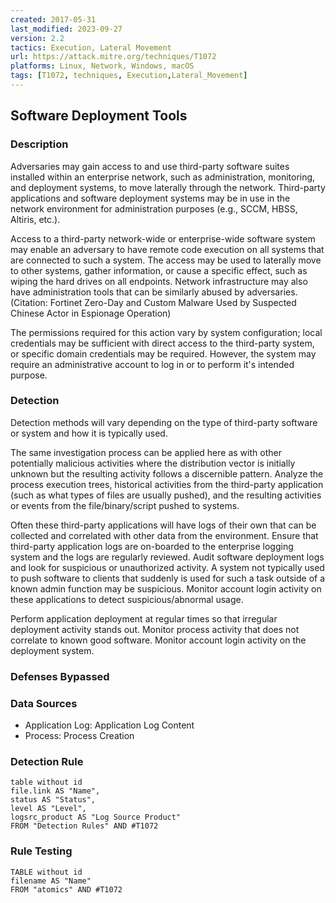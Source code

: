 ```yaml
---
created: 2017-05-31
last_modified: 2023-09-27
version: 2.2
tactics: Execution, Lateral Movement
url: https://attack.mitre.org/techniques/T1072
platforms: Linux, Network, Windows, macOS
tags: [T1072, techniques, Execution,Lateral_Movement]
---
```


## Software Deployment Tools

### Description

Adversaries may gain access to and use third-party software suites installed within an enterprise network, such as administration, monitoring, and deployment systems, to move laterally through the network. Third-party applications and software deployment systems may be in use in the network environment for administration purposes (e.g., SCCM, HBSS, Altiris, etc.).  

Access to a third-party network-wide or enterprise-wide software system may enable an adversary to have remote code execution on all systems that are connected to such a system. The access may be used to laterally move to other systems, gather information, or cause a specific effect, such as wiping the hard drives on all endpoints. Network infrastructure may also have administration tools that can be similarly abused by adversaries. (Citation: Fortinet Zero-Day and Custom Malware Used by Suspected Chinese Actor in Espionage Operation)

The permissions required for this action vary by system configuration; local credentials may be sufficient with direct access to the third-party system, or specific domain credentials may be required. However, the system may require an administrative account to log in or to perform it's intended purpose.

### Detection

Detection methods will vary depending on the type of third-party software or system and how it is typically used. 

The same investigation process can be applied here as with other potentially malicious activities where the distribution vector is initially unknown but the resulting activity follows a discernible pattern. Analyze the process execution trees, historical activities from the third-party application (such as what types of files are usually pushed), and the resulting activities or events from the file/binary/script pushed to systems. 

Often these third-party applications will have logs of their own that can be collected and correlated with other data from the environment. Ensure that third-party application logs are on-boarded to the enterprise logging system and the logs are regularly reviewed. Audit software deployment logs and look for suspicious or unauthorized activity. A system not typically used to push software to clients that suddenly is used for such a task outside of a known admin function may be suspicious. Monitor account login activity on these applications to detect suspicious/abnormal usage.

Perform application deployment at regular times so that irregular deployment activity stands out. Monitor process activity that does not correlate to known good software. Monitor account login activity on the deployment system.

### Defenses Bypassed



### Data Sources

  - Application Log: Application Log Content
  -  Process: Process Creation
### Detection Rule

```dataview
table without id
file.link AS "Name",
status AS "Status",
level AS "Level",
logsrc_product AS "Log Source Product"
FROM "Detection Rules" AND #T1072
```

### Rule Testing

```dataview
TABLE without id
filename AS "Name"
FROM "atomics" AND #T1072
```
